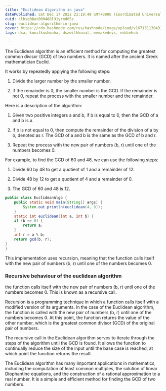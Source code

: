 ```yaml
---
title: "Euclidean Algorithm in java"
datePublished: Sat Dec 17 2022 21:19:49 GMT+0000 (Coordinated Universal Time)
cuid: clbsg08at000408l91yrmd05z
slug: euclidean-algorithm-in-java
cover: https://cdn.hashnode.com/res/hashnode/image/upload/v1671311304317/SPmc3EmV5.png
tags: dsa, kunalkushwaha, dsawithkunal, wemakedevs, eddiehub

---
```


The Euclidean algorithm is an efficient method for computing the greatest common divisor (GCD) of two numbers. It is named after the ancient Greek mathematician Euclid.

It works by repeatedly applying the following steps:

1.  Divide the larger number by the smaller number.
    
2.  If the remainder is 0, the smaller number is the GCD. If the remainder is not 0, repeat the process with the smaller number and the remainder.
    

Here is a description of the algorithm:

1.  Given two positive integers a and b, if b is equal to 0, then the GCD of a and b is a.
    
2.  If b is not equal to 0, then compute the remainder of the division of a by b, denoted as r. The GCD of a and b is the same as the GCD of b and r.
    
3.  Repeat the process with the new pair of numbers (b, r) until one of the numbers becomes 0.
    

For example, to find the GCD of 60 and 48, we can use the following steps:

1.  Divide 60 by 48 to get a quotient of 1 and a remainder of 12.
    
2.  Divide 48 by 12 to get a quotient of 4 and a remainder of 0.
    
3.  The GCD of 60 and 48 is 12.
    

```java
public class EuclideanAlgo {
    public static void main(String[] args) {
        System.out.println(euclidean(4, 8));
    }
    static int euclidean(int a, int b) {
    if (b == 0) {
        return a;
    }
    int r = a % b;
    return gcd(b, r);
}
}
```

This implementation uses recursion, meaning that the function calls itself with the new pair of numbers (b, r) until one of the numbers becomes 0.

### Recursive behaviour of the euclidean algorithm

the function calls itself with the new pair of numbers (b, r) until one of the numbers becomes 0. This is known as a recursive call.

Recursion is a programming technique in which a function calls itself with a modified version of its arguments. In the case of the Euclidean algorithm, the function is called with the new pair of numbers (b, r) until one of the numbers becomes 0. At this point, the function returns the value of the other number, which is the greatest common divisor (GCD) of the original pair of numbers.

The recursive call in the Euclidean algorithm serves to iterate through the steps of the algorithm until the GCD is found. It allows the function to continually reduce the size of the input until the base case is reached, at which point the function returns the result.

The Euclidean algorithm has many important applications in mathematics, including the computation of least common multiples, the solution of linear Diophantine equations, and the construction of a rational approximation to a real number. It is a simple and efficient method for finding the GCD of two numbers.
